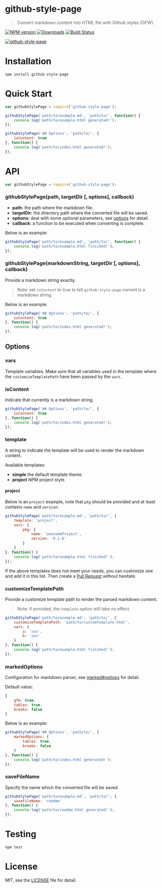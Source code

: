 # github-style-page
> Convert markdown content into HTML file with Github styles (GFW).

[![NPM version][npm-image]][npm-url]
[![Downloads][downloads-image]][npm-url]
[![Build Status](https://travis-ci.org/superRaytin/github-style-page.svg?branch=master)](https://travis-ci.org/superRaytin/github-style-page)

[![github-style-page](https://nodei.co/npm/github-style-page.png)](https://npmjs.org/package/github-style-page)

[npm-url]: https://npmjs.org/package/github-style-page
[downloads-image]: http://img.shields.io/npm/dm/github-style-page.svg
[npm-image]: http://img.shields.io/npm/v/github-style-page.svg

# Installation

```
npm install github-style-page
```

# Quick Start

```js
var githubStylePage = require('github-style-page');

githubStylePage('path/to/example.md', 'path/to/', function() {
    console.log('path/to/example.html generated!');
});

githubStylePage('## Options', 'path/to/', {
    isContent: true
}, function() {
    console.log('path/to/index.html generated!');
});
```

# API

```js
var githubStylePage = require('github-style-page');
```

### githubStylePage(path, targetDir [, options], callback)

- **path:** the path where the markdown file.
- **targetDir:** the directory path where the converted file will be saved.
- **options:** deal with some optional parameters, see [options](#options) for detail.
- **callback:** a function to be executed when converting is complete.

Below is an example:

```js
githubStylePage('path/to/example.md', 'path/to/', function() {
    console.log('path/to/example.html finished!');
});
```

### githubStylePage(markdownString, targetDir [, options], callback)

Provide a markdown string exactly.

> Note: set `isContent` to true to tell `github-style-page` current is a markdown string.

Below is an example:

```js
githubStylePage('## Options', 'path/to/', {
    isContent: true
}, function() {
    console.log('path/to/index.html generated!');
});
```

## Options

### vars

Template variables. Make sure that all variables used in the template where the `customizeTemplatePath` have been passed by the `vars`.

### isContent

Indicate that currently is a markdown string.

```js
githubStylePage('## Options', 'path/to/', {
    isContent: true
}, function() {
    console.log('path/to/index.html generated!');
});
```

### template

A string to indicate the template will be used to render the markdown content.

Available templates:

- **simple** the default template theme.
- **project** NPM project style.

#### project

Below is an `project` example, note that `pkg` should be provided and at least contains `name` and `version`:

```js
githubStylePage('path/to/example.md', 'path/to/', {
    template: 'project',
    vars: {
        pkg: {
            name: 'awesomeProject',
            version: '0.1.0'
        }
    }
}, function() {
    console.log('path/to/example.html finished!');
});
```

If the above templates does not meet your needs, you can customize one and add it in this list. Then create a [Pull Request](https://github.com/superRaytin/github-style-page/pulls) without hesitate.

### customizeTemplatePath

Provide a customize template path to render the parsed markdown content.

> Note: if provided, the `template` option will take no effect.

```js
githubStylePage('path/to/example.md', 'path/to/', {
    customizeTemplatePath: 'path/to/customTemplate.html',
    vars: {
        a: 'xxx',
        b: 'xxx'
    }
}, function() {
    console.log('path/to/example.html finished!');
});
```

### markedOptions

Configuration for markdown parser, see [marked#options](https://github.com/chjj/marked#options-1) for detail.

Default value:

```js
{
    gfm: true,
    tables: true,
    breaks: false
}
```

Below is an example:

```js
githubStylePage('## Options', 'path/to/', {
    markedOptions: {
        tables: true,
        breaks: false
    }
}, function() {
    console.log('path/to/index.html generated!');
});
```

### saveFileName

Specify the name which the converted file will be saved.

```js
githubStylePage('path/to/example.md', 'path/to/', {
    saveFileName: 'readme'
}, function() {
    console.log('path/to/readme.html generated!');
});
```

# Testing

```
npm test
```

# License

MIT, see the [LICENSE](/LICENSE) file for detail.
